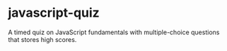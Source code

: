 # javascript-quiz
A timed quiz on JavaScript fundamentals with multiple-choice questions that stores high scores.
